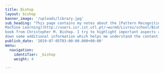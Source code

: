 ```yaml
---
title: Bishop
layout: bishop
banner_image: '/uploads/library.jpg'
sub_heading: "This page contains my notes about the [Pattern Recognition and
Machine Learning](http://users.isr.ist.utl.pt/~wurmd/Livros/school/Bishop%20-%20Pattern%20Recognition%20And%20Machine%20Learning%20-%20Springer%20%202006.pdf)
book from Christopher M. Bishop. I try to highlight important aspects and write
down some additional information which helps me understand the content."
publish_date: '2019-07-05T03:00:00.000+00:00'
menu:
  navigation:
    identifier: _bishop
    weight: 4

---
```

